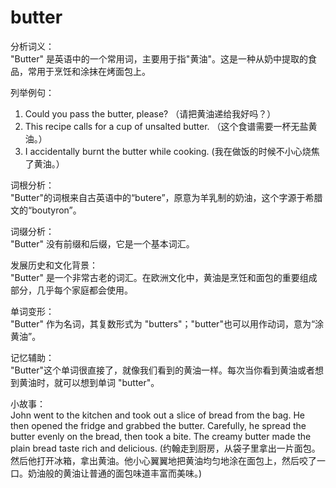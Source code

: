 # butter

分析词义：  
"Butter" 是英语中的一个常用词，主要用于指"黄油"。这是一种从奶中提取的食品，常用于烹饪和涂抹在烤面包上。

  

列举例句：

  

1.  Could you pass the butter, please? （请把黄油递给我好吗？）
2.  This recipe calls for a cup of unsalted butter. （这个食谱需要一杯无盐黄油。）
3.  I accidentally burnt the butter while cooking. (我在做饭的时候不小心烧焦了黄油。）

  

词根分析：  
"Butter"的词根来自古英语中的“butere”，原意为羊乳制的奶油，这个字源于希腊文的“boutyron”。

  

词缀分析：  
"Butter" 没有前缀和后缀，它是一个基本词汇。

  

发展历史和文化背景：  
"Butter" 是一个非常古老的词汇。在欧洲文化中，黄油是烹饪和面包的重要组成部分，几乎每个家庭都会使用。

  

单词变形：  
"Butter" 作为名词，其复数形式为 "butters"；"butter"也可以用作动词，意为“涂黄油”。

  

记忆辅助：  
"Butter"这个单词很直接了，就像我们看到的黄油一样。每次当你看到黄油或者想到黄油时，就可以想到单词 "butter"。

  

小故事：  
John went to the kitchen and took out a slice of bread from the bag. He then opened the fridge and grabbed the butter. Carefully, he spread the butter evenly on the bread, then took a bite. The creamy butter made the plain bread taste rich and delicious. (约翰走到厨房，从袋子里拿出一片面包。然后他打开冰箱，拿出黄油。他小心翼翼地把黄油均匀地涂在面包上，然后咬了一口。奶油般的黄油让普通的面包味道丰富而美味。)
